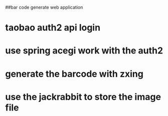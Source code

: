 ##bar code generate web application

# taobao auth2 api login
# use spring acegi work with the auth2
# generate the barcode with zxing
# use the jackrabbit to store the image file 
